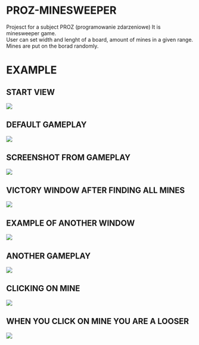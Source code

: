 # PROZ-MINESWEEPER
Projesct for a subject PROZ (programowanie zdarzeniowe)
It is minesweeper game.   
User can set width and lenght of a board, amount of mines in a given range.   
Mines are put on the borad randomly.
# EXAMPLE
## START VIEW
![](https://github.com/czogran/PROZ-saper/blob/master/docs/pictures/start.PNG)
## DEFAULT GAMEPLAY
![](https://github.com/czogran/PROZ-saper/blob/master/docs/pictures/defaultWindow.PNG)
## SCREENSHOT FROM GAMEPLAY
![](https://github.com/czogran/PROZ-saper/blob/master/docs/pictures/exampleGameplay.PNG)
## VICTORY WINDOW AFTER FINDING ALL MINES
![](https://github.com/czogran/PROZ-saper/blob/master/docs/pictures/victory.PNG)
## EXAMPLE OF ANOTHER WINDOW
![](https://github.com/czogran/PROZ-saper/blob/master/docs/pictures/anotherWindow.PNG)
## ANOTHER GAMEPLAY
![](https://github.com/czogran/PROZ-saper/blob/master/docs/pictures/anotherGameplay.PNG)
## CLICKING ON MINE
![](https://github.com/czogran/PROZ-saper/blob/master/docs/pictures/minen.PNG)
## WHEN YOU CLICK ON MINE YOU ARE A LOOSER
![](https://github.com/czogran/PROZ-saper/blob/master/docs/pictures/loserWindow.PNG)
